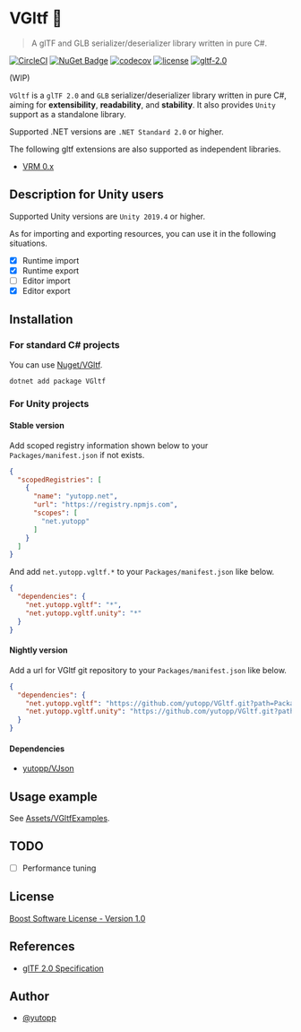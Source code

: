 # VGltf 🗿

> A glTF and GLB serializer/deserializer library written in pure C#.

[![CircleCI](https://circleci.com/gh/yutopp/VGltf.svg?style=svg)](https://circleci.com/gh/yutopp/VGltf)  [![NuGet Badge](https://buildstats.info/nuget/vgltf)](https://www.nuget.org/packages/VGltf/)  [![codecov](https://codecov.io/gh/yutopp/VGltf/branch/master/graph/badge.svg)](https://codecov.io/gh/yutopp/VGltf)  [![license](https://img.shields.io/github/license/yutopp/VGltf.svg)](https://github.com/yutopp/VGltf/blob/master/LICENSE_1_0.txt)  [![gltf-2.0](https://camo.githubusercontent.com/4a2bc1263a5da1ed3190e23186521ffd9a2d51b0/68747470733a2f2f696d672e736869656c64732e696f2f62616467652f676c54462d32253245302d677265656e2e7376673f7374796c653d666c6174)](https://github.com/KhronosGroup/glTF/tree/master/specification/2.0)

(WIP)

`VGltf` is a `glTF 2.0` and `GLB` serializer/deserializer library written in pure C#, aiming for **extensibility**, **readability**, and **stability**. It also provides `Unity` support as a standalone library.

Supported .NET versions are `.NET Standard 2.0` or higher.

The following gltf extensions are also supported as independent libraries.

- [VRM 0.x](https://github.com/vrm-c/vrm-specification)

## Description for Unity users

Supported Unity versions are `Unity 2019.4` or higher.

As for importing and exporting resources, you can use it in the following situations.

- [x] Runtime import
- [x] Runtime export
- [ ] Editor import
- [x] Editor export

## Installation

### For standard C# projects

You can use [Nuget/VGltf](https://www.nuget.org/packages/VGltf/).

```bash
dotnet add package VGltf
```

### For Unity projects

#### Stable version

Add scoped registry information shown below to your `Packages/manifest.json` if not exists.

```json
{
  "scopedRegistries": [
    {
      "name": "yutopp.net",
      "url": "https://registry.npmjs.com",
      "scopes": [
        "net.yutopp"
      ]
    }
  ]
}
```

And add `net.yutopp.vgltf.*` to your `Packages/manifest.json` like below.

```json
{
  "dependencies": {
    "net.yutopp.vgltf": "*",
    "net.yutopp.vgltf.unity": "*"
  }
}
```

#### Nightly version

Add a url for VGltf git repository to your `Packages/manifest.json` like below.

```json
{
  "dependencies": {
    "net.yutopp.vgltf": "https://github.com/yutopp/VGltf.git?path=Packages/net.yutopp.vgltf",
    "net.yutopp.vgltf.unity": "https://github.com/yutopp/VGltf.git?path=Packages/net.yutopp.vgltf.unity"
  }
}
```

#### Dependencies

- [yutopp/VJson](https://github.com/yutopp/VJson)

## Usage example

See [Assets/VGltfExamples](./Assets/VGltfExamples).

## TODO

- [ ] Performance tuning

## License

[Boost Software License - Version 1.0](./LICENSE_1_0.txt)

## References

- [glTF 2.0 Specification](https://github.com/KhronosGroup/glTF/tree/master/specification/2.0)

## Author

- [@yutopp](https://github.com/yutopp)
